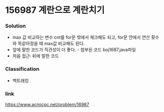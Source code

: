 # 156987 계란으로 계란치기

### Solution
* max 값 비교하는 변수 cnt를 for문 밖에서 체크해도 되고, 
  for문 안에서 연산 횟수와 똑같아졌을 때 max값 비교해도 된다.
* 앞에 말한 코드가 직관성이 더 좋다. - 첨부된 코드 boj1687.java파일
* 처음 접근: 뒤에 말한 코드

### Classification
* 백트래킹

### link
https://www.acmicpc.net/problem/16987
